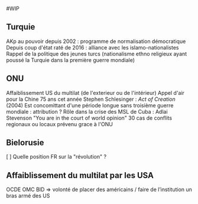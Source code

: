 #WIP 

## Turquie
AKp au pouvoir depuis 2002 : programme de normalisation démocratique
Depuis coup d'état raté de 2016 : alliance avec les islamo-nationalistes
Rappel de la politique des jeunes turcs (nationalisme ethno religieux ayant poussé la Turquie dans la première guerre mondiale)

## ONU
Affaiblissement US du multilat (de l'exterieur ou de l'intérieur)
Appel d'air pour la Chine
75 ans cet année
Stephen Schlesinger : _Act of Creation_ (2004)
	   Est concomittant d'une période longue sans troisième guerre mondiale : attribution ?
	   Rôle dans la crise des MSL de Cuba : Adlai Stevenson "You are in the court of world opinion"
	   30 cas de conflits regionaux ou locaux prévenu grace à l'ONU
   
## Bielorusie
[ ] Quelle position FR sur la "révolution" ?

## Affaiblissement du multilat par les USA
OCDE OMC BID => volonté de placer des américains / faire de l’institution un bras armé des US